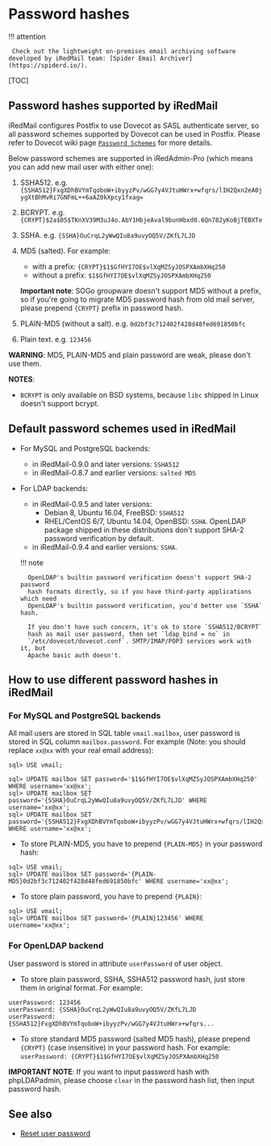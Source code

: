 # Password hashes

!!! attention

	 Check out the lightweight on-premises email archiving software developed by iRedMail team: [Spider Email Archiver](https://spiderd.io/).

[TOC]

## Password hashes supported by iRedMail

iRedMail configures Postfix to use Dovecot as SASL authenticate server, so all
password schemes supported by Dovecot can be used in Postfix. Please refer to
Dovecot wiki page
[`Password Schemes`](https://doc.dovecot.org/configuration_manual/authentication/password_schemes/)
for more details.

Below password schemes are supported in iRedAdmin-Pro (which means you can add new mail user with either one):

1. SSHA512. e.g. `{SSHA512}FxgXDhBVYmTqoboW+ibyyzPv/wGG7y4VJtuHWrx+wfqrs/lIH2Qxn2eA0jygXtBhMvRi7GNFmL++6aAZ0kXpcy1fxag=`
1. BCRYPT. e.g. `{CRYPT}$2a$05$TKnXV39M3uJ4o.AbY1HbjeAval9bunHbxd0.6Qn782yKoBjTEBXTe`
1. SSHA. e.g. `{SSHA}OuCrqL2yWwQIu8a9uvyOQ5V/ZKfL7LJD`
1. MD5 (salted). For example:

    * with a prefix: `{CRYPT}$1$GfHYI7OE$vlXqMZSyJOSPXAmbXHq250`
    * without a prefix: `$1$GfHYI7OE$vlXqMZSyJOSPXAmbXHq250`

    __Important note__: SOGo groupware doesn't support MD5 without a prefix, so
    if you're going to migrate MD5 password hash from old mail server, please
    prepend `{CRYPT}` prefix in password hash.

1. PLAIN-MD5 (without a salt). e.g. `0d2bf3c712402f428d48fed691850bfc`
1. Plain text. e.g. `123456`

__WARNING__: MD5, PLAIN-MD5 and plain password are weak, please don't use them.

__NOTES__:

* `BCRYPT` is only available on BSD systems, because `libc` shipped in Linux
  doesn't support bcrypt.

## Default password schemes used in iRedMail

* For MySQL and PostgreSQL backends:

    * in iRedMail-0.9.0 and later versions: `SSHA512`
    * in iRedMail-0.8.7 and earlier versions: `salted MD5`

* For LDAP backends:
    * in iRedMail-0.9.5 and later versions:
        * Debian 8, Ubuntu 16.04, FreeBSD: `SSHA512`
        * RHEL/CentOS 6/7, Ubuntu 14.04, OpenBSD: `SSHA`. OpenLDAP package
          shipped in these distributions don't support SHA-2 password
          verification by default.
    * in iRedMail-0.9.4 and earlier versions: `SSHA`.

    !!! note

        OpenLDAP's builtin password verification doesn't support SHA-2 password
        hash formats directly, so if you have third-party applications which need
        OpenLDAP's builtin password verification, you'd better use `SSHA` hash.

        If you don't have such concern, it's ok to store `SSHA512/BCRYPT`
        hash as mail user password, then set `ldap_bind = no` in
        `/etc/dovecot/dovecot.conf`. SMTP/IMAP/POP3 services work with it, but
        Apache basic auth doesn't.

## How to use different password hashes in iRedMail

### For MySQL and PostgreSQL backends

All mail users are stored in SQL table `vmail.mailbox`, user password is stored
in SQL column `mailbox.password`. For example (Note: you should replace `xx@xx`
with your real email address):

```
sql> USE vmail;

sql> UPDATE mailbox SET password='$1$GfHYI7OE$vlXqMZSyJOSPXAmbXHq250' WHERE username='xx@xx';
sql> UPDATE mailbox SET password='{SSHA}OuCrqL2yWwQIu8a9uvyOQ5V/ZKfL7LJD' WHERE username='xx@xx';
sql> UPDATE mailbox SET password='{SSHA512}FxgXDhBVYmTqoboW+ibyyzPv/wGG7y4VJtuHWrx+wfqrs/lIH2Qxn2eA0jygXtBhMvRi7GNFmL++6aAZ0kXpcy1fxag=' WHERE username='xx@xx';
```

* To store PLAIN-MD5, you have to prepend `{PLAIN-MD5}` in your password hash:

```
sql> USE vmail;
sql> UPDATE mailbox SET password='{PLAIN-MD5}0d2bf3c712402f428d48fed691850bfc' WHERE username='xx@xx';
```

* To store plain password, you have to prepend `{PLAIN}`:

```
sql> USE vmail;
sql> UPDATE mailbox SET password='{PLAIN}123456' WHERE username='xx@xx';
```

### For OpenLDAP backend

User password is stored in attribute `userPassword` of user object.

* To store plain password, SSHA, SSHA512 password hash, just store them in
original format. For example:

```
userPassword: 123456
userPassword: {SSHA}OuCrqL2yWwQIu8a9uvyOQ5V/ZKfL7LJD
userPassword: {SSHA512}FxgXDhBVYmTqoboW+ibyyzPv/wGG7y4VJtuHWrx+wfqrs...
```

* To store standard MD5 password (salted MD5 hash), please prepend `{CRYPT}`
(case insensitive) in your password hash. For example:
```userPassword: {CRYPT}$1$GfHYI7OE$vlXqMZSyJOSPXAmbXHq250```

__IMPORTANT NOTE__: If you want to input password hash with phpLDAPadmin,
please choose `clear` in the password hash list, then input password hash.

## See also

* [Reset user password](./reset.user.password.html)
